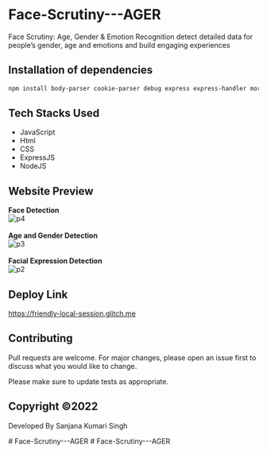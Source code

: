 # Face-Scrutiny---AGER

Face Scrutiny: Age, Gender & Emotion Recognition detect detailed data for
people’s gender, age and emotions
and build engaging experiences

## Installation of dependencies
```bash
npm install body-parser cookie-parser debug express express-handler morgan serve-favicon
```
## Tech Stacks Used
<ul>
  <li>JavaScript</li>
  <li>Html</li>
  <li>CSS</li>
  <li>ExpressJS</li>
  <li>NodeJS</li>
</ul> 

## Website Preview
<strong>Face Detection</strong><br>
![p4](https://user-images.githubusercontent.com/89686839/167397143-5c60580b-2c10-459c-9f51-5d5907f8fc8a.png)
<br><br>
<strong>Age and Gender Detection</strong><br>
![p3](https://user-images.githubusercontent.com/89686839/167397425-d30c6d63-44c4-4db7-b67c-b14e1d477a06.png)
<br><br>
<strong>Facial Expression Detection</strong><br>
![p2](https://user-images.githubusercontent.com/89686839/167397590-517467e6-00d0-43ed-87e7-c2dc77d66073.png)

## Deploy Link
https://friendly-local-session.glitch.me

## Contributing
Pull requests are welcome. For major changes, please open an issue first to discuss what you would like to change.

Please make sure to update tests as appropriate.

## Copyright ©2022
Developed By Sanjana Kumari Singh

#   F a c e - S c r u t i n y - - - A G E R  
 #   F a c e - S c r u t i n y - - - A G E R  
 